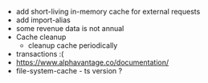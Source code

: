 * add short-living in-memory cache for external requests
* add import-alias
* some revenue data is not annual
* Cache cleanup
  * cleanup cache periodically
* transactions :(
* https://www.alphavantage.co/documentation/
* file-system-cache - ts version ?